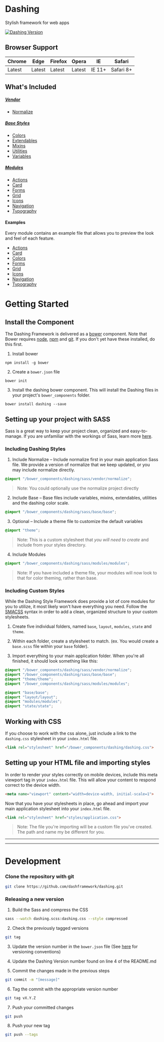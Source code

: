 # Dashing
Stylish framework for web apps

[![Dashing Version](https://img.shields.io/badge/Version-0.3.9--beta-green.svg)]()

## Browser Support

| Chrome | Edge | Firefox | Opera | IE | Safari |
|--------|------|---------|-------|----|--------|
| Latest | Latest | Latest | Latest | IE 11+ | Safari 8+ |


## What's Included

##### [Vendor](https://github.com/dashframework/dashing/tree/develop/sass/vendor)

* [Normalize](https://github.com/dashframework/dashing/tree/develop/sass/vendor)

##### [Base Styles](https://github.com/dashframework/dashing/tree/develop/sass/base)

* [Colors](https://github.com/dashframework/dashing/tree/develop/sass/base/colors)
* [Extendables](https://github.com/dashframework/dashing/tree/develop/sass/base/extendables)
* [Mixins](https://github.com/dashframework/dashing/tree/develop/sass/base/mixins)
* [Utilities](https://github.com/dashframework/dashing/tree/develop/sass/base/utilities)
* [Variables](https://github.com/dashframework/dashing/tree/develop/sass/base/variables)

##### [Modules](https://github.com/dashframework/dashing/tree/develop/sass/modules)

* [Actions](https://github.com/dashframework/dashing/tree/develop/sass/modules/actions)
* [Card](https://github.com/dashframework/dashing/tree/develop/sass/modules/card)
* [Forms](https://github.com/dashframework/dashing/tree/develop/sass/modules/forms)
* [Grid](https://github.com/dashframework/dashing/tree/develop/sass/modules/grid)
* [Icons](https://github.com/dashframework/dashing/tree/develop/sass/modules/icons)
* [Navigation](https://github.com/dashframework/dashing/tree/develop/sass/modules/navigation)
* [Typography](https://github.com/dashframework/dashing/tree/develop/sass/modules/typography)

#### Examples

Every module contains an example file that allows you to preview the look and feel of each feature.

* [Actions](http://dashframework.github.io/dashing/sass/modules/actions/example.html)
* [Card](http://dashframework.github.io/dashing/sass/modules/card/example.html)
* [Colors](http://dashframework.github.io/dashing/sass/base/colors/example/example.html)
* [Forms](http://dashframework.github.io/dashing/sass/modules/forms/example.html)
* [Grid](http://dashframework.github.io/dashing/sass/modules/grid/example.html)
* [Icons](http://dashframework.github.io/dashing/sass/modules/icons/example.html)
* [Navigation](http://dashframework.github.io/dashing/sass/modules/navigation/example/example-1.html)
* [Typography](http://dashframework.github.io/dashing/sass/modules/typography/example.html)


# Getting Started

## Install the Component

The Dashing Framework is delivered as a [bower](bower.io) component. Note that Bower requires [node](https://nodejs.org/en/download/), [npm](https://docs.npmjs.com/cli/install) and [git](https://git-scm.com/downloads). If you don't yet have these installed, do this first.

1. Install bower
  ```grunt
  npm install -g bower
  ```

2. Create a `bower.json` file
  ```grunt
  bower init
  ```

3. Install the dashing bower component. This will install the Dashing files in your project's `bower_components` folder.
  ```grunt
  bower install dashing --save
  ```

## Setting up your project with SASS

Sass is a great way to keep your project clean, organized and easy-to-manage. If you are unfamiliar with the workings of Sass, learn more [here](http://sass-lang.com/guide).

### Including Dashing Styles

1. Include Normalize –
  Include normalize first in your main application Sass file. We provide a version of normalize that we keep updated, or you may include normalize directly.
  ```scss
  @import "/bower_components/dashing/sass/vendor/normalize";
  ```
  > Note: You could optionally use the normalize project directly

2. Include Base –
  Base files include variables, mixins, extendables, utilities and the dashing color scale.
  ```scss
  @import "/bower_components/dashing/sass/base/base";
  ```

3. Optional – Include a theme file to customize the default variables
  ```scss
  @import "theme";
  ```
  > Note: This is a custom stylesheet that *you will need to create* and include from your styles directory.

4. Include Modules
  ```scss
  @import "/bower_components/dashing/sass/modules/modules";
  ```
  > Note: If you have included a theme file, your modules will now look to that for color theming, rather than base.

### Including Custom Styles

While the Dashing Style Framework does provide a lot of core modules for you to utilize, it most likely won't have everything you need. Follow the [SMACSS](https://smacss.com/) syntax in order to add a clean, organized structure to your custom stylesheets.

1. Create five individual folders, named `base`, `layout`, `modules`, `state` and `theme`.

2. Within each folder, create a stylesheet to match. (ex. You would create a `base.scss` file within your `base` folder).

3. Import everything to your main application folder. When you're all finished, it should look something like this:

```scss
@import "/bower_components/dashing/sass/vendor/normalize";
@import "/bower_components/dashing/sass/base/base";
@import "theme/theme";
@import "/bower_components/dashing/sass/modules/modules";

@import "base/base";
@import "layout/layout";
@import "modules/modules";
@import "state/state";
```

## Working with CSS

If you choose to work with the css alone, just include a link to the `dashing.css` stylesheet in your `index.html` file.

```html
<link rel="stylesheet" href="/bower_components/dashing/dashing.css">
```

## Setting up your HTML file and importing styles

In order to render your styles correctly on mobile devices, include this meta viewport tag in your `index.html` file. This will allow your content to respond correct to the device width.

```html
<meta name="viewport" content="width=device-width, initial-scale=1">
```

Now that you have your stylesheets in place, go ahead and import your main application stylesheet into your `index.html` file.

```html
<link rel="stylesheet" href="styles/application.css">
```

> Note: The file you're importing will be a custom file you've created. The path and name my be different for you.

*****
*****

# Development

### Clone the repository with git

```bash
git clone https://github.com/dashframework/dashing.git
```

### Releasing a new version

1. Build the Sass and compress the CSS
  ```bash
  sass --watch dashing.scss:dashing.css --style compressed
  ```

2. Check the previously tagged versions
  ```bash
  git tag
  ```

3. Update the version number in the `bower.json` file (See [here](http://semver.org/) for versioning conventions)

4. Update the Dashing Version number found on line 4 of the README.md

5. Commit the changes made in the previous steps
  ```bash
  git commit -m "[message]"
  ```

6. Tag the commit with the appropriate version number
  ```bash
  git tag vX.Y.Z
  ```

7. Push your committed changes
  ```bash
  git push
  ```

8. Push your new tag
  ```bash
  git push --tags
  ```
